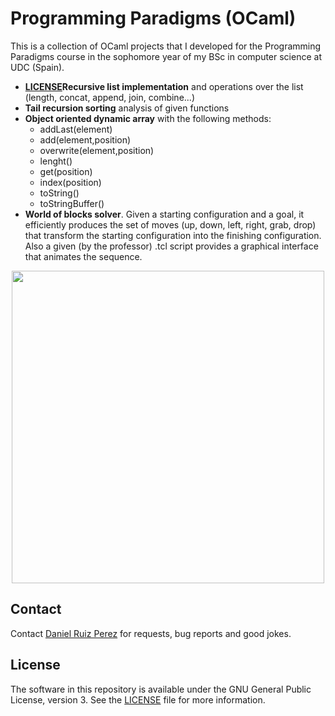 Programming Paradigms (OCaml)
============

This is a collection of OCaml projects that I developed for the Programming Paradigms course in the sophomore year of my BSc in computer science at UDC (Spain). 

- **[LICENSE](https://github.com/DaniRuizPerez/Ocaml/blob/master/LICENSE)Recursive list implementation** and operations over the list (length, concat, append, join, combine...)
- **Tail recursion sorting** analysis of given functions 
- **Object oriented dynamic array** with the following methods:
	- addLast(element)
	- add(element,position)
	- overwrite(element,position)
	- lenght()
	- get(position)
	- index(position)
	- toString()
	- toStringBuffer()
- **World of blocks solver**. Given a starting configuration and a goal, it efficiently produces the set of moves (up, down, left, right, grab, drop) that transform the starting configuration into the finishing configuration. Also a given (by the professor) .tcl script provides a graphical interface that animates the sequence. 
<p align="center">
<img src="https://github.com/DaniRuizPerez/Ocaml/blob/master/block.PNG" width="500">
</p>

## Contact

Contact [Daniel Ruiz Perez](mailto:druiz072@fiu.edu) for requests, bug reports and good jokes.


## License

The software in this repository is available under the GNU General Public License, version 3. See the [LICENSE](https://github.com/DaniRuizPerez/Ocaml/blob/master/LICENSE) file for more information.
